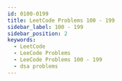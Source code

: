 ```yaml
---
id: 0100-0199
title: LeetCode Problems 100 - 199
sidebar_label: 100 - 199
sidebar_position: 2
keywords:
  - LeetCode
  - LeeCode Problems
  - LeeCode Problems 100 - 199
  - dsa problems
---
```

